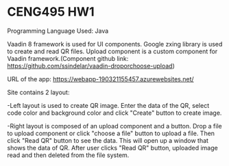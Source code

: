 # CENG495 HW1
Programming Language Used: Java

Vaadin 8 framework is used for UI components. Google zxing library is used to create and read QR files. Upload component is a custom component for Vaadin framework.(Component github link: https://github.com/ssindelar/vaadin-droporchoose-upload)

URL of the app: https://webapp-190321155457.azurewebsites.net/

Site contains 2 layout:

-Left layout is used to create QR image. Enter the data of the QR, select code color and background color and click "Create" button to create image.

-Right layout is composed of an upload component and a button. Drop a file to upload component or click "choose a file" button to upload a file. Then click "Read QR" button to see the data. This will open up a window that shows the data of QR. After user clicks "Read QR" button, uploaded image read and then deleted from the file system.
